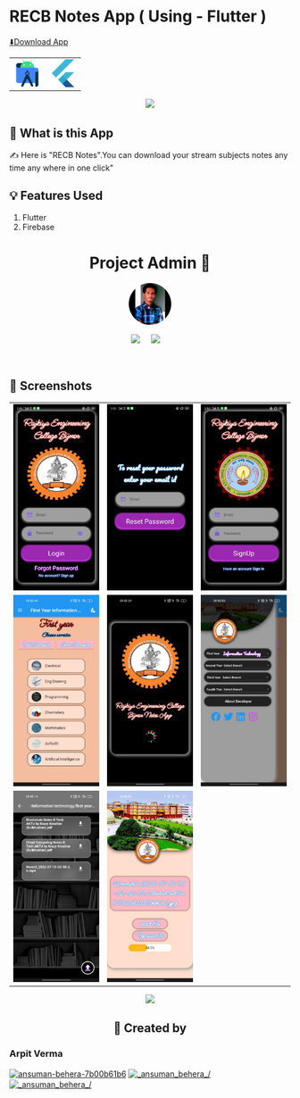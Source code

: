 # RECB Notes App ( Using - Flutter )

[⬇️Download App](https://drive.google.com/file/d/19FRJmViVwz0C2oXPBNi08MRc0br-W7Od/view?usp=sharing)

|||
|:----------------------------------------:|:-----------------------------------------:|
| <img src="https://github.com/devicons/devicon/blob/master/icons/androidstudio/androidstudio-original.svg" alt="Android" width="50" height="50"/> </a> <a href="https://www.java.com" target="_blank"> | <img src="https://github.com/devicons/devicon/blob/master/icons/flutter/flutter-original.svg" alt="Android" width="50" height="50"/> </a> <a href="https://www.java.com" target="_blank">  |
 
 <p align="center">
 <a href=""><img src="https://github.com/arpitvermaofficial/RECB-Notes/blob/master/assets/code.png" width="80%" /></a>
 </p>
 
 ## 🤔 What is this App
 
 ✍️ Here is "RECB Notes".You can download your stream subjects notes any time any where in one click"
 
 ## 💡 Features Used

1. Flutter
2. Firebase




<h1 align=center> Project Admin  🤵 </h1>

  <p align="center">
  <a href="https://github.com/arpitvermaofficial"><img src="https://github.com/arpitvermaofficial/Wethifo/blob/master/assets/arpit.png"?v=4" width="15%" /></a>
  <p align="center">
  <a target="_blank"href="https://linkedin.com/in/arpit-v-1a4205220"><img src="https://img.shields.io/badge/linkedin-%230077B5.svg?&style=for-the-badge&logo=linkedin&logoColor=white" /></a>&nbsp;&nbsp;&nbsp;&nbsp;
  <a href="arpitv747@gmail.com"><img src="https://img.shields.io/badge/gmail-%23D14836.svg?&style=for-the-badge&logo=gmail&logoColor=white" /></a>&nbsp;&nbsp;&nbsp;&nbsp;

</p>
  
  <br>
  
  ## 📸 Screenshots
 

 

||||
|:----------------------------------------:|:-----------------------------------------:|:-----------------------------------------:|
| ![Imgur](assets/8.jpeg) |![Imgur](assets/7.jpeg) | ![Imgur](assets/6.jpeg) |
| ![Imgur](assets/5.jpeg) |![Imgur](assets/4.jpeg) | ![Imgur](assets/3.jpeg) |
| ![Imgur](assets/2.jpeg) |![Imgur](assets/1.jpeg) | 
  
 
 <p align="center">
 <a href=""><img src="https://github.com/arpitvermaofficial/RECB-Notes/blob/master/assets/gif.gif" width="50%" /></a>
 </p>
  
  
  <h2 align="center">📝 Created by </h2>


<h3>Arpit Verma</h3>

  <a href="https://linkedin.com/in/arpit-v-1a4205220" target="blank"><img align="center" src="https://raw.githubusercontent.com/rahuldkjain/github-profile-readme-generator/master/src/images/icons/Social/linked-in-alt.svg" alt="ansuman-behera-7b00b61b6" height="30" width="40" /></a>
  <a href="https://github.com/arpitvermaofficial" target="blank"><img align="center" src="https://raw.githubusercontent.com/rahuldkjain/github-profile-readme-generator/master/src/images/icons/Social/github.svg" alt="_ansuman_behera_/" height="30" width="40" /></a>
   <a href="https://www.hackerrank.com/arpitv747" target="blank"><img align="center" src="https://raw.githubusercontent.com/rahuldkjain/github-profile-readme-generator/master/src/images/icons/Social/hackerrank.svg" alt="_ansuman_behera_/" height="30" width="40" /></a>
